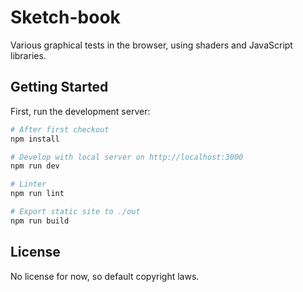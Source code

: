 # Sketch-book

Various graphical tests in the browser, using shaders and JavaScript libraries.

## Getting Started

First, run the development server:

```bash
# After first checkout
npm install

# Develop with local server on http://localhost:3000
npm run dev

# Linter
npm run lint

# Export static site to ./out
npm run build
```

## License

No license for now, so default copyright laws.